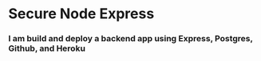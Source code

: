 # Secure Node Express
### I am build and deploy a backend app using Express, Postgres, Github, and Heroku
